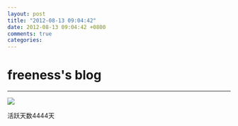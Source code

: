 ```yaml
---
layout: post
title: "2012-08-13 09:04:42"
date: 2012-08-13 09:04:42 +0800
comments: true
categories: 
---
```


# freeness's blog

----------

![](http://okqmqrbgo.bkt.clouddn.com/201208130904421.jpg)

>
活跃天数4444天
